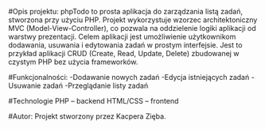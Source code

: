 #Opis projektu:
phpTodo to prosta aplikacja do zarządzania listą zadań, stworzona przy użyciu PHP. 
Projekt wykorzystuje wzorzec architektoniczny MVC (Model-View-Controller), co pozwala na oddzielenie logiki aplikacji od warstwy prezentacji. 
Celem aplikacji jest umożliwienie użytkownikom dodawania, usuwania i edytowania zadań w prostym interfejsie. 
Jest to przykład aplikacji CRUD (Create, Read, Update, Delete) zbudowanej w czystym PHP bez użycia frameworków.

#Funkcjonalności:
-Dodawanie nowych zadań
-Edycja istniejących zadań
-Usuwanie zadań
-Przeglądanie listy zadań

#Technologie
PHP – backend
HTML/CSS – frontend

#Autor: 
Projekt stworzony przez Kacpera Zięba.
